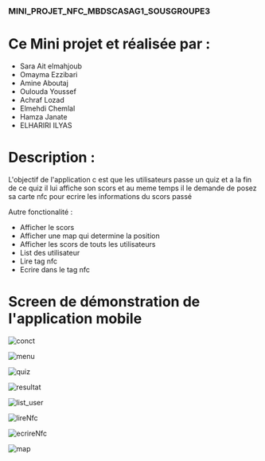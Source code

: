 ###  MINI_PROJET_NFC_MBDSCASAG1_SOUSGROUPE3

# Ce Mini projet et réalisée par : 
   - Sara Ait elmahjoub  
   - Omayma Ezzibari  
   - Amine Aboutaj  
   - Oulouda Youssef
   - Achraf Lozad
   - Elmehdi Chemlal
   - Hamza Janate
   - ELHARIRI ILYAS
    
# Description :
L'objectif de l'application c est que les utilisateurs passe un quiz et a la fin de ce quiz il lui affiche son scors et au meme temps il le demande de posez sa carte nfc pour ecrire les informations du scors passé

Autre fonctionalité :
- Afficher le scors 
- Afficher une map qui determine la position
- Afficher les scors de touts les utilisateurs
- List des utilisateur
- Lire tag nfc
- Ecrire dans le tag nfc
  
 
# Screen de démonstration de l'application mobile
  
![conct](https://user-images.githubusercontent.com/101406507/215862948-d43a7ced-1288-477f-afea-96f47e38e0df.jpeg)
 
![menu](https://user-images.githubusercontent.com/101406507/215862966-33b202b4-ce49-4124-9f35-394df28ef406.jpeg)

![quiz](https://user-images.githubusercontent.com/101406507/215863325-9d90ae02-e8b0-4bbb-98e9-cda1b26a5993.jpeg)

![resultat](https://user-images.githubusercontent.com/101406507/215863037-edd172e8-a016-4145-9831-3314053f8a3e.jpeg)
 

![list_user](https://user-images.githubusercontent.com/101406507/215863062-0bdcdebd-cab7-4e00-8c00-8fd20c864ee3.jpeg)

![lireNfc](https://user-images.githubusercontent.com/101406507/215863097-3f9aab57-1008-4dc0-aba0-bb7acbabaf8b.jpeg)

![ecrireNfc](https://user-images.githubusercontent.com/101406507/215863210-91791aca-4679-4221-aa79-4c5ac068e242.jpeg)

![map](https://user-images.githubusercontent.com/101406507/215863346-d9266839-7fbb-4ad9-8122-65d259c744e6.jpeg)




 

 
